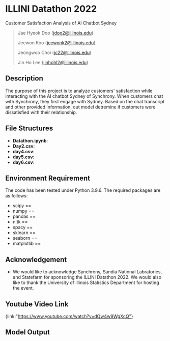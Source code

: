 # ILLINI Datathon 2022
Customer Satisfaction Analysis of AI Chatbot Sydney 
> Jae Hyeok Doo (jdoo2@illinois.edu)
>
> Jeewon Koo (jeewonk2@illinois.edu)
> 
> Jeongwoo Choi (jc22@illinois.edu)
> 
> Jin Ho Lee (jinhohl2@illinois.edu)

## Description
The purpose of this project is to analyze customers' satisfaction while interacting with the AI chatbot Sydney of Synchrony. When customers chat with Synchrony, they first engage with Sydney. Based on the chat transcript and other provided information, out model detremine if customers were dissatisfied with their relationship.

## File Structures
- **Datathon.ipynb**: 
- **Day2.csv**: 
- **day4.csv**:  
- **day5.csv**: 
- **day6.csv**: 

## Environment Requirement
The code has been tested under Python 3.9.6. The required packages are as follows:

* scipy == 
* numpy == 
* pandas == 
* nltk == 
* spacy == 
* sklearn == 
* seaborn ==
* matplotlib ==

## Acknowledgement

* We would like to acknowledge Synchrony, Sandia National Labratories, and Statefarm for sponsoring the ILLINI Datathon 2022. We would also like to thank the University of Illinois Statistics Department for hosting the event.


## Youtube Video Link

{link:"https://www.youtube.com/watch?v=dQw4w9WgXcQ"}

## Model Output
